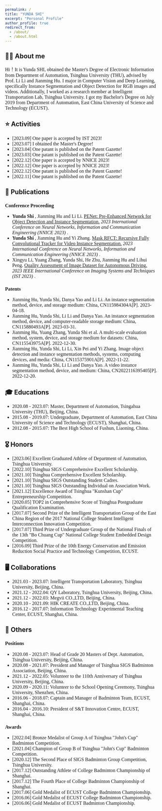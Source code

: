 ```yaml
---
permalink: /
title: "YUNDA SHI"
excerpt: "Personal Profile"
author_profile: true
redirect_from: 
  - /about/
  - /about.html
---
```



**👨‍🎓 About me**
------
<font size=3 face='Optima'> Hi！It is Yunda SHI, obtained the Master's Degree of Electronic Information from Department of Automation, Tsinghua University (THU), advised by Prof. Li Li and Jianming Hu. I major in Computer Vision and Deep Learning, specifically Instance Segmentation and Object Detection for RGB images and videos. Additionally, I worked as a research member at Intelligent Transportation Lab, Tsinghua University. I got my Bachelor's Degree on July 2019 from Department of Automation, East China University of Science and Technology (ECUST). </font> 



**⭐️ Activities**
------
* <font size=3 face='Optima'> [2023.09] One paper is accepted by IST 2023! </font>
* <font size=3 face='Optima'> [2023.07] I obtained the Master's Degree! </font>
* <font size=3 face='Optima'> [2023.04] One patant is published on the Patent Gazette! </font>
* <font size=3 face='Optima'> [2023.03] One patant is published on the Patent Gazette! </font>    
* <font size=3 face='Optima'> [2022.12] One paper is accepted by NNICE 2023! </font> 
* <font size=3 face='Optima'> [2022.12] One paper is accepted by NNICE 2023! </font>
* <font size=3 face='Optima'> [2022.12] One patant is published on the Patent Gazette! </font>
* <font size=3 face='Optima'> [2022.11] One patant is published on the Patent Gazette! </font>



**📝 Publications**
------
### <font face='Optima'> Conference Proceeding </font>
* **<font size=3 face='Optima'> Yunda Shi </font>** <font size=3 face='Optima'> , Jianming Hu and Li Li. </font>
[<font size=3 face='Optima'> PENet: Pre-Enhanced Network for Object Detection and Instance Segmentation.</font>](https://ieeexplore.ieee.org/abstract/document/10105781) _<font size=3 face='Optima'> 2023 International Conference on Neural Networks, Information and Communication Engineering (NNICE 2023) </font>_.
* **<font size=3 face='Optima'> Yunda Shi </font>** <font size=3 face='Optima'> , Jianming Hu and Yi Zhang. </font>
[<font size=3 face='Optima'> Mask RFCT: Recursive Fully Convolutional Tracker for Video Instance Segmentation.</font>](https://ieeexplore.ieee.org/abstract/document/10105756) _<font size=3 face='Optima'> 2023 International Conference on Neural Networks, Information and Communication Engineering (NNICE 2023) </font>_.
* <font size=3 face='Optima'> Xingyu Li, Yuang Zhang, Yunda Shi, He Zhu, Jianming Hu and Lihui Peng. </font>
[<font size=3 face='Optima'> Quality Assessment of Image Dataset for Autonomous Driving. </font>](https://ieeexplore.ieee.org/abstract/document/10355734) _<font size=3 face='Optima'> 2023 IEEE International Conference on Imaging Systems and Techniques (IST 2023) </font>_.


### <font face='Optima'> Patents </font>
* <font size=3 face='Optima'> Jianming Hu, Yunda Shi, Danya Yao and Li Li. An instance segmentation method, device, and storage medium: China, CN115984304A[P]. 2023-04-18. </font>
* <font size=3 face='Optima'> Jianming Hu, Yunda Shi, Li Li and Danya Yao. An instance segmentation method, device, and computer-readable storage medium: China, CN115880493A[P]. 2023-03-31. </font>
* <font size=3 face='Optima'> Jianming Hu, Yuang Zhang, Yunda Shi et al. A multi-scale evaluation method, system, device, and storage medium for datasets: China, CN115543975A[P]. 2022-12-30. </font>
* <font size=3 face='Optima'> Jianming Hu, Yunda Shi, Li Li, Xin Pei and Yi Zhang. Image object detection and instance segmentation methods, systems, computing devices, and media: China, CN115375901A[P]. 2022-11-22. </font>
* <font size=3 face='Optima'> Jianming Hu, Yunda Shi, Li Li and Danya Yao. A video instance segmentation method, device, and medium: China, CN2022116395405[P]. 2022-12-20. </font>



**🎓 Educations**
------
* <font size=3 face='Optima'> 2020.08 - 2023.07: Master, Department of Automation, Tsingahua University (THU), Beijing, China. </font>
* <font size=3 face='Optima'> 2015.08 - 2019.07: Undergraduate, Department of Automation, East China University of Science and Technology (ECUST), Shanghai, China. </font>
* <font size=3 face='Optima'> 2012.08 - 2015.07: The Best High School of Fushun, Liaoning, China. </font>



**🎖️ Honors**
------
* <font size=3 face='Optima'> [2023.06] Excellent Graduated Athlete of Department of Automation, Tsinghua University. </font>
* <font size=3 face='Optima'> [2022.10] Tsinghua SIGS Comprehensive Excellent Scholarship. </font>
* <font size=3 face='Optima'> [2021.10] Tsinghua Comprehensive Excellent Scholarship. </font>
* <font size=3 face='Optima'> [2021.10] Tsinghua SIGS Outstanding Student Cadres. </font>
* <font size=3 face='Optima'> [2021.10] Tsinghua SIGS Outstanding Individual on Association Work. </font>
* <font size=3 face='Optima'> [2021.12] Excellence Award of Tsinghua "Kunshan Cup" Entrepreneurship Competition.  </font>
* <font size=3 face='Optima'> [2020.05] TOP2 in Comprehensive Score of Tsinghua Postgraduate Qualification Examination.  </font>
* <font size=3 face='Optima'> [2017.07] Second Prize of the Intelligent Transportation Group of the East China Region of the 2017 National College Student Intelligent Interconnection Innovation Competition.  </font>
* <font size=3 face='Optima'> [2017.07] Third Prize of Undergraduate Group of the National Finals of the 13th "Bo Chuang Cup" National College Student Embedded Design Competition.  </font>
* <font size=3 face='Optima'> [2016.09] Third Prize of the 10th Energy Conservation and Emission Reduction Social Practice and Technology Competition, ECUST.  </font>




**🖥️ Collaborations**
------
* <font size=3 face='Optima'> 2021.03 - 2023.07: Intelligent Transportation Laboratory, Tsinghua University, Beijing, China.  </font>
* <font size=3 face='Optima'> 2021.12 - 2022.04: QY Laboratory, Tsinghua University, Beijing, China.  </font>
* <font size=3 face='Optima'> 2021.12 - 2022.03: Megvii CO.,LTD, Beijing, China.  </font>
* <font size=3 face='Optima'> 2020.10 - 2021.09: HIK CREATE CO.,LTD, Beijing, China.  </font>
* <font size=3 face='Optima'> 2016.12 - 2017.07: Information Technology Experimental Teaching Center, ECUST, Shanghai, China.  </font>



**🔋 Others**
------
### <font face='Optima'> Positions </font>
* <font size=3 face='Optima'> 2020.08 - 2023.07: Head of Grade 20 Masters of Dept. Automation, Tsinghua University, Beijing, China. </font>
* <font size=3 face='Optima'> 2020.08 - 2021.07: President and Manager of Tsinghua SIGS Badminton Association, Beijing, China.  </font>
* <font size=3 face='Optima'> 2021.12 - 2022.05: Volunteer to the 110th Anniversary of Tsinghua University, Beijing, China.  </font>
* <font size=3 face='Optima'> 2020.09 - 2020.11: Volunteer to the School Opening Ceremony, Tsinghua University, Shenzhen, China.  </font>
* <font size=3 face='Optima'> 2016.06 - 2018.07: Captain and Manager of Badminton Team, ECUST, Shanghai, China. </font>
* <font size=3 face='Optima'> 2016.04 - 2016.10: President of S&T Innovation Centre, ECUST, Shanghai, China. </font>

### <font face='Optima'> Awards </font>
* <font size=3 face='Optima'> [2022.04] Bronze Medalist of Group A of Tsinghua "John's Cup" Badminton Competition. </font>
* <font size=3 face='Optima'> [2021.04] Champion of Group B of Tsinghua "John's Cup" Badminton Competition. </font>
* <font size=3 face='Optima'> [2020.12] The Second Place of SIGS Badminton Group Competition, Tsinghua University. </font>
* <font size=3 face='Optima'> [2017.12] Outstanding Athlete of College Badminton Championship of Shanghai. </font>
* <font size=3 face='Optima'> [2017.12] The Fourth Place of College Badminton Championship of Shanghai. </font>
* <font size=3 face='Optima'> [2017.06] Gold Medalist of ECUST College Badminton Championship. </font>
* <font size=3 face='Optima'> [2016.06] Gold Medalist of ECUST College Badminton Championship. </font>
* <font size=3 face='Optima'> [2016.06] Gold Medalist of ECUST Badminton Championship. </font>












